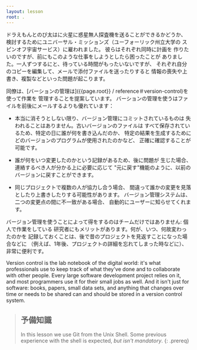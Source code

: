 ```yaml
---
layout: lesson
root: .
---
```


ドラえもんとのび太はに火星に惑星無人探査機を送ることができるかどうか、
検討するためにユニバーサル・ミッションズ（ユーフォーリック州立大学の
スピンオフ宇宙サービス）に雇われました。 彼らはそれぞれ同時に計画を
作りたいのですが、前にもこのような仕事をしようとしたら困ったことが
ありました。一人ずつするにと、待っている時間がもったいないですが、
それぞれ自分のコピーを編集して、メールで添付ファイルを送ったりすると
情報の喪失や上書き、複製などといった問題が起こります。

同僚は、[バーションの管理は]({{page.root}} / reference＃version-control)を使って作業を
管理することを提案しています。 バーションの管理を使うはファイルを前後にメールするよりも優れています：

*   本当に消そうとしない限り、バージョン管理にコミットされているものは
    失われることはありません。古いバージョンのファイルは
    すべて保存されているため、特定の日に誰が何を書き込んだのか、
    特定の結果を生成するためにどのバージョンのプログラムが使用されたのかなど、
    正確に確認することが可能です。

*   誰が何をいつ変更したのかという記録があるため、後に問題が
    生じた場合、連絡するべき人が分かる上に必要に応じて
    "元に戻す"機能のように、以前のバージョンに戻すことができます。

*   同じプロジェクトで複数の人が協力し合う場合、
    間違って誰かの変更を見落としたり上書きしたりする可能性があります。
    バージョン管理システムは、二つの変更点の間に不一致がある場合、
    自動的にユーザーに知らせてくれます。

バージョン管理を使うことによって得をするのはチームだけではありません: 個人で作業をしている
研究者にもメリットがあります。何が、いつ、何故変わったのかを
記録しておくことは、後で昔のプロジェクトを見返すことになった場合などに
（例えば、1年後、プロジェクトの詳細を忘れてしまった時などに）、
非常に便利です。

Version control is the lab notebook of the digital world: it's what
professionals use to keep track of what they've done and to
collaborate with other people.  Every large software development
project relies on it, and most programmers use it for their small jobs
as well.  And it isn't just for software: books,
papers, small data sets, and anything that changes over time or needs
to be shared can and should be stored in a version control system.

> ## 予備知識
>
> In this lesson we use Git from the Unix Shell.
> Some previous experience with the shell is expected,
> *but isn't mandatory*.
{: .prereq}


